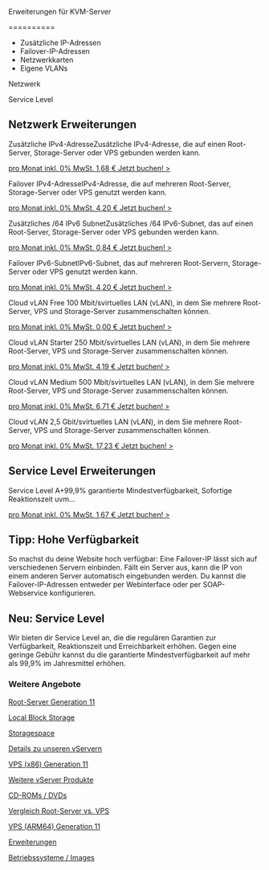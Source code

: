 Erweiterungen für KVM-Server

==========

* Zusätzliche IP-Adressen
* Failover-IP-Adressen
* Netzwerkkarten
* Eigene VLANs

Netzwerk

Service Level

Netzwerk Erweiterungen
----------

Zusätzliche IPv4-AdresseZusätzliche IPv4-Adresse, die auf einen Root-Server, Storage-Server oder VPS gebunden werden kann.

[pro Monat inkl. 0% MwSt. 1,68 € Jetzt buchen! \>](https://www.netcup.com/de/erweiterungen/zusaetzliche-ipv4)

Failover IPv4-AdresseIPv4-Adresse, die auf mehreren Root-Server, Storage-Server oder VPS genutzt werden kann.

[pro Monat inkl. 0% MwSt. 4,20 € Jetzt buchen! \>](https://www.netcup.com/de/erweiterungen/failover-ipv4)

 Zusätzliches /64 IPv6 SubnetZusätzliches /64 IPv6-Subnet, das auf einen Root-Server, Storage-Server oder VPS gebunden werden kann.

[pro Monat inkl. 0% MwSt. 0,84 € Jetzt buchen! \>](https://www.netcup.com/de/erweiterungen/zusaetzliches-ipv6-subnet)

Failover IPv6-SubnetIPv6-Subnet, das auf mehreren Root-Servern, Storage-Server oder VPS genutzt werden kann.

[pro Monat inkl. 0% MwSt. 4,20 € Jetzt buchen! \>](https://www.netcup.com/de/erweiterungen/failover-ipv6-subnet)

Cloud vLAN Free 100 Mbit/svirtuelles LAN (vLAN), in dem Sie mehrere Root-Server, VPS und Storage-Server zusammenschalten können.

[pro Monat inkl. 0% MwSt. 0,00 € Jetzt buchen! \>](https://www.netcup.com/de/erweiterungen/cloud-vlan-free)

Cloud vLAN Starter 250 Mbit/svirtuelles LAN (vLAN), in dem Sie mehrere Root-Server, VPS und Storage-Server zusammenschalten können.

[pro Monat inkl. 0% MwSt. 4,19 € Jetzt buchen! \>](https://www.netcup.com/de/erweiterungen/cloud-vlan-starter)

Cloud vLAN Medium 500 Mbit/svirtuelles LAN (vLAN), in dem Sie mehrere Root-Server, VPS und Storage-Server zusammenschalten können.

[pro Monat inkl. 0% MwSt. 6,71 € Jetzt buchen! \>](https://www.netcup.com/de/erweiterungen/cloud-vlan-medium)

Cloud vLAN 2,5 Gbit/svirtuelles LAN (vLAN), in dem Sie mehrere Root-Server, VPS und Storage-Server zusammenschalten können.

[pro Monat inkl. 0% MwSt. 17,23 € Jetzt buchen! \>](https://www.netcup.com/de/erweiterungen/cloud-vlan-2-5-gbits)

Service Level Erweiterungen
----------

Service Level A+99,9% garantierte Mindestverfügbarkeit, Sofortige Reaktionszeit uvm...

[pro Monat inkl. 0% MwSt. 1,67 € Jetzt buchen! \>](https://www.netcup.com/de/server/root-server/root-server-service-level-a)

**Tipp: Hohe Verfügbarkeit**
----------

So machst du deine Website hoch verfügbar: Eine Failover-IP lässt sich auf verschiedenen Servern einbinden. Fällt ein Server aus, kann die IP von einem anderen Server automatisch eingebunden werden. Du kannst die Failover-IP-Adressen entweder per Webinterface oder per SOAP-Webservice konfigurieren.

**Neu: Service Level**
----------

Wir bieten dir Service Level an, die die regulären Garantien zur Verfügbarkeit, Reaktionszeit und Erreichbarkeit erhöhen. Gegen eine geringe Gebühr kannst du die garantierte Mindestverfügbarkeit auf mehr als 99,9% im Jahresmittel erhöhen.

### Weitere Angebote ###

[Root-Server Generation 11](https://www.netcup.com/de/server/root-server)

[Local Block Storage](https://www.netcup.com/de/server/local-block-storage)

[Storagespace](https://www.netcup.com/de/server/server-storage)

[Details zu unseren vServern](https://www.netcup.com/de/server/vserver-guenstig-qualitaet)

[VPS (x86) Generation 11](https://www.netcup.com/de/server/vps)

[Weitere vServer Produkte](https://www.netcup.com/de/server/guenstige-vserver-angebote)

[CD-ROMs / DVDs](https://www.netcup.com/de/server/vserver-images)

[Vergleich Root-Server vs. VPS](https://www.netcup.com/de/server/vergleich-root-server-vps)

[VPS (ARM64) Generation 11](https://www.netcup.com/de/server/arm-server)

[Erweiterungen](https://www.netcup.com/de/server/kvm-server-erweiterungen)

[Betriebssysteme / Images](https://www.netcup.com/de/server/vserver-images)
